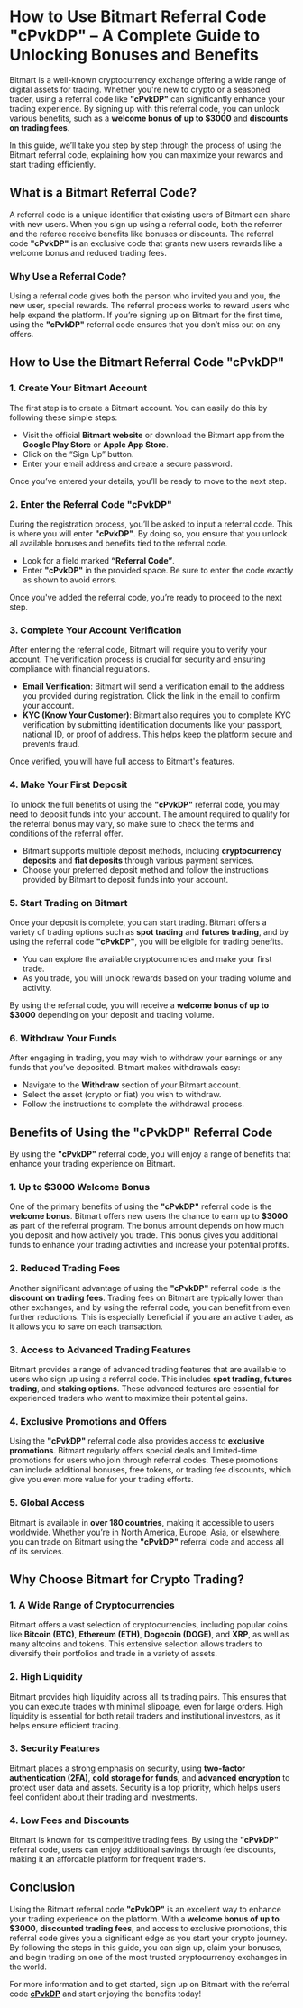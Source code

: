# How to Use Bitmart Referral Code "cPvkDP" – A Complete Guide to Unlocking Bonuses and Benefits

Bitmart is a well-known cryptocurrency exchange offering a wide range of digital assets for trading. Whether you're new to crypto or a seasoned trader, using a referral code like **"cPvkDP"** can significantly enhance your trading experience. By signing up with this referral code, you can unlock various benefits, such as a **welcome bonus of up to $3000** and **discounts on trading fees**.

In this guide, we’ll take you step by step through the process of using the Bitmart referral code, explaining how you can maximize your rewards and start trading efficiently.

## **What is a Bitmart Referral Code?**

A referral code is a unique identifier that existing users of Bitmart can share with new users. When you sign up using a referral code, both the referrer and the referee receive benefits like bonuses or discounts. The referral code **"cPvkDP"** is an exclusive code that grants new users rewards like a welcome bonus and reduced trading fees.

### **Why Use a Referral Code?**

Using a referral code gives both the person who invited you and you, the new user, special rewards. The referral process works to reward users who help expand the platform. If you’re signing up on Bitmart for the first time, using the **"cPvkDP"** referral code ensures that you don’t miss out on any offers.

## **How to Use the Bitmart Referral Code "cPvkDP"**

### 1. **Create Your Bitmart Account**

The first step is to create a Bitmart account. You can easily do this by following these simple steps:

- Visit the official **Bitmart website** or download the Bitmart app from the **Google Play Store** or **Apple App Store**.
- Click on the “Sign Up” button.
- Enter your email address and create a secure password.
  
Once you’ve entered your details, you’ll be ready to move to the next step.

### 2. **Enter the Referral Code "cPvkDP"**

During the registration process, you’ll be asked to input a referral code. This is where you will enter **"cPvkDP"**. By doing so, you ensure that you unlock all available bonuses and benefits tied to the referral code.

- Look for a field marked **“Referral Code”**.
- Enter **"cPvkDP"** in the provided space. Be sure to enter the code exactly as shown to avoid errors.

Once you've added the referral code, you’re ready to proceed to the next step.

### 3. **Complete Your Account Verification**

After entering the referral code, Bitmart will require you to verify your account. The verification process is crucial for security and ensuring compliance with financial regulations.

- **Email Verification**: Bitmart will send a verification email to the address you provided during registration. Click the link in the email to confirm your account.
- **KYC (Know Your Customer)**: Bitmart also requires you to complete KYC verification by submitting identification documents like your passport, national ID, or proof of address. This helps keep the platform secure and prevents fraud.

Once verified, you will have full access to Bitmart's features.

### 4. **Make Your First Deposit**

To unlock the full benefits of using the **"cPvkDP"** referral code, you may need to deposit funds into your account. The amount required to qualify for the referral bonus may vary, so make sure to check the terms and conditions of the referral offer.

- Bitmart supports multiple deposit methods, including **cryptocurrency deposits** and **fiat deposits** through various payment services.
- Choose your preferred deposit method and follow the instructions provided by Bitmart to deposit funds into your account.

### 5. **Start Trading on Bitmart**

Once your deposit is complete, you can start trading. Bitmart offers a variety of trading options such as **spot trading** and **futures trading**, and by using the referral code **"cPvkDP"**, you will be eligible for trading benefits.

- You can explore the available cryptocurrencies and make your first trade.
- As you trade, you will unlock rewards based on your trading volume and activity.

By using the referral code, you will receive a **welcome bonus of up to $3000** depending on your deposit and trading volume.

### 6. **Withdraw Your Funds**

After engaging in trading, you may wish to withdraw your earnings or any funds that you’ve deposited. Bitmart makes withdrawals easy:

- Navigate to the **Withdraw** section of your Bitmart account.
- Select the asset (crypto or fiat) you wish to withdraw.
- Follow the instructions to complete the withdrawal process.

## **Benefits of Using the "cPvkDP" Referral Code**

By using the **"cPvkDP"** referral code, you will enjoy a range of benefits that enhance your trading experience on Bitmart.

### 1. **Up to $3000 Welcome Bonus**

One of the primary benefits of using the **"cPvkDP"** referral code is the **welcome bonus**. Bitmart offers new users the chance to earn up to **$3000** as part of the referral program. The bonus amount depends on how much you deposit and how actively you trade. This bonus gives you additional funds to enhance your trading activities and increase your potential profits.

### 2. **Reduced Trading Fees**

Another significant advantage of using the **"cPvkDP"** referral code is the **discount on trading fees**. Trading fees on Bitmart are typically lower than other exchanges, and by using the referral code, you can benefit from even further reductions. This is especially beneficial if you are an active trader, as it allows you to save on each transaction.

### 3. **Access to Advanced Trading Features**

Bitmart provides a range of advanced trading features that are available to users who sign up using a referral code. This includes **spot trading**, **futures trading**, and **staking options**. These advanced features are essential for experienced traders who want to maximize their potential gains.

### 4. **Exclusive Promotions and Offers**

Using the **"cPvkDP"** referral code also provides access to **exclusive promotions**. Bitmart regularly offers special deals and limited-time promotions for users who join through referral codes. These promotions can include additional bonuses, free tokens, or trading fee discounts, which give you even more value for your trading efforts.

### 5. **Global Access**

Bitmart is available in **over 180 countries**, making it accessible to users worldwide. Whether you’re in North America, Europe, Asia, or elsewhere, you can trade on Bitmart using the **"cPvkDP"** referral code and access all of its services.

## **Why Choose Bitmart for Crypto Trading?**

### 1. **A Wide Range of Cryptocurrencies**

Bitmart offers a vast selection of cryptocurrencies, including popular coins like **Bitcoin (BTC)**, **Ethereum (ETH)**, **Dogecoin (DOGE)**, and **XRP**, as well as many altcoins and tokens. This extensive selection allows traders to diversify their portfolios and trade in a variety of assets.

### 2. **High Liquidity**

Bitmart provides high liquidity across all its trading pairs. This ensures that you can execute trades with minimal slippage, even for large orders. High liquidity is essential for both retail traders and institutional investors, as it helps ensure efficient trading.

### 3. **Security Features**

Bitmart places a strong emphasis on security, using **two-factor authentication (2FA)**, **cold storage for funds**, and **advanced encryption** to protect user data and assets. Security is a top priority, which helps users feel confident about their trading and investments.

### 4. **Low Fees and Discounts**

Bitmart is known for its competitive trading fees. By using the **"cPvkDP"** referral code, users can enjoy additional savings through fee discounts, making it an affordable platform for frequent traders.

## **Conclusion**

Using the Bitmart referral code **"cPvkDP"** is an excellent way to enhance your trading experience on the platform. With a **welcome bonus of up to $3000**, **discounted trading fees**, and access to exclusive promotions, this referral code gives you a significant edge as you start your crypto journey. By following the steps in this guide, you can sign up, claim your bonuses, and begin trading on one of the most trusted cryptocurrency exchanges in the world.

For more information and to get started, sign up on Bitmart with the referral code **[cPvkDP](https://www.bitmart.com/invite/cPvkDP/en)** and start enjoying the benefits today!
